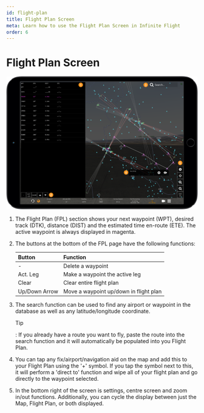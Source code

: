 ```yaml
---
id: flight-plan
title: Flight Plan Screen
meta: Learn how to use the Flight Plan Screen in Infinite Flight
order: 6
---
```


# Flight Plan Screen

![Flight Plan Screen](_images/manual/frames/flight-plan-screen.png)



1. The Flight Plan (FPL) section shows your next waypoint (WPT), desired track (DTK), distance (DIST) and the estimated time en-route (ETE). The active waypoint is always displayed in magenta.

   

2. The buttons at the bottom of the FPL page have the following functions:

   | Button        | Function                               |
   | ------------- | -------------------------------------- |
   | -             | Delete a waypoint                      |
   | Act. Leg      | Make a waypoint the active leg         |
   | Clear         | Clear entire flight plan               |
   | Up/Down Arrow | Move a waypoint up/down in flight plan |



3. The search function can be used to find any airport or waypoint in the database as well as any latitude/longitude coordinate. 

   

   Tip

   : If you already have a route you want to fly, paste the route into the search function and it will automatically be populated into you Flight Plan.

   

4. You can tap any fix/airport/navigation aid on the map and add this to your Flight Plan using the &#39;+&#39; symbol. If you tap the symbol next to this, it will perform a &#39;direct to&#39; function and wipe all of your flight plan and go directly to the waypoint selected.

   

5. In the bottom right of the screen is settings, centre screen and zoom in/out functions. Additionally, you can cycle the display between just the Map, Flight Plan, or both displayed.